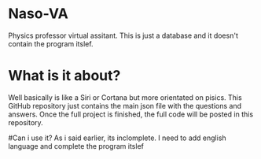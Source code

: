 # Naso-VA
Physics professor virtual assitant. This is just a database and it doesn't contain the program itslef.

# What is it about?
Well basically is like a Siri or Cortana but more orientated on pisics. This GitHub repository just contains the main json file with the questions and answers. Once the full project is finished, the full code will be posted in this repository.

#Can i use it?
As i said earlier, its inclomplete. I need to add english language and complete the program itslef

